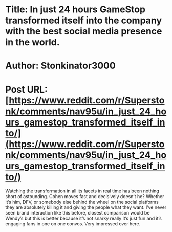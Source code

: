 # Title: In just 24 hours GameStop transformed itself into the company with the best social media presence in the world.
# Author: Stonkinator3000
# Post URL: [https://www.reddit.com/r/Superstonk/comments/nav95u/in_just_24_hours_gamestop_transformed_itself_into/](https://www.reddit.com/r/Superstonk/comments/nav95u/in_just_24_hours_gamestop_transformed_itself_into/)


Watching the transformation in all its facets in real time has been nothing short of astounding. Cohen moves fast and decisively doesn’t he? Whether it’s him, DFV, or somebody else behind the wheel on the social platforms they are absolutely killing it and giving the people what they want. I’ve never seen brand interaction like this before, closest comparison would be Wendy’s but this is better because it’s not snarky really it’s just fun and it’s engaging fans in one on one convos. Very impressed over here.